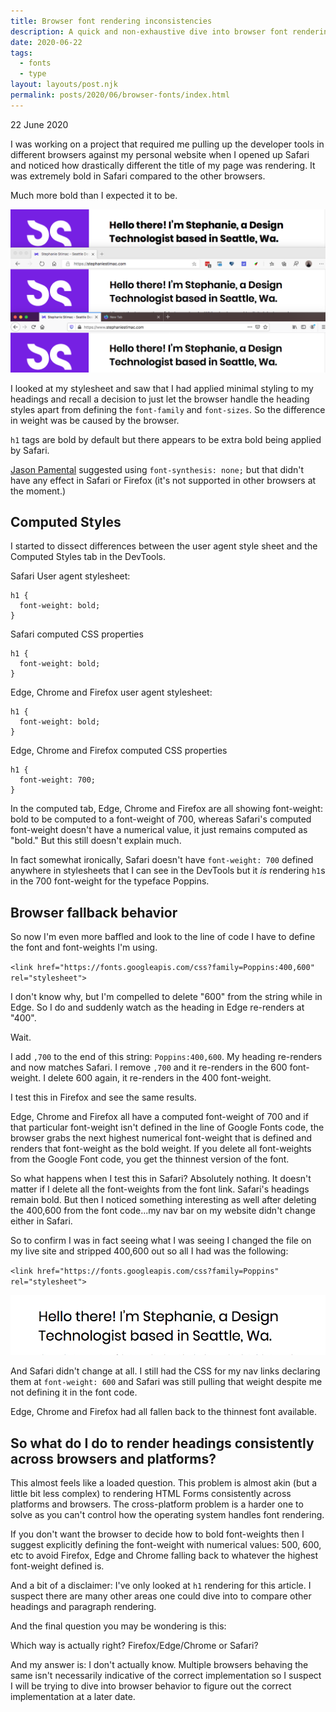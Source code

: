 ```yaml
---
title: Browser font rendering inconsistencies 
description: A quick and non-exhaustive dive into browser font rendering inconsistencies 
date: 2020-06-22
tags:
  - fonts
  - type
layout: layouts/post.njk
permalink: posts/2020/06/browser-fonts/index.html
---
```


<p class="blog-post__date">22 June 2020</p>


I was working on a project that required me pulling up the developer tools in different browsers against my personal website when I opened up Safari and noticed how drastically different the title of my page was rendering. It was extremely bold in Safari compared to the other browsers. 

Much more bold than I expected it to be. 

![alt: Font rendering in, from top to bottom, Safari. Edge and Firefox](/img/browser-fonts/browser-fonts.png)

I looked at my stylesheet and saw that I had applied minimal styling to my headings and recall a decision to just let the browser handle the heading styles apart from defining the `font-family` and `font-sizes`. So the difference in weight was be caused by the browser. 

`h1` tags are bold by default but there appears to be extra bold being applied by Safari.

[Jason Pamental](https://twitter.com/jpamental) suggested using `font-synthesis: none;` but that didn't have any effect in Safari or Firefox (it's not supported in other browsers at the moment.)

## Computed Styles 

I started to dissect differences between the user agent style sheet and the Computed Styles tab in the DevTools.


Safari User agent stylesheet:
```
h1 {
  font-weight: bold;
}
```

Safari computed CSS properties
```
h1 {
  font-weight: bold;
}
```

Edge, Chrome and Firefox user agent stylesheet:

```
h1 {
  font-weight: bold;
}
```

Edge, Chrome and Firefox computed CSS properties
```
h1 {
  font-weight: 700;
}
```

In the computed tab, Edge, Chrome and Firefox are all showing font-weight: bold to be computed to a font-weight of 700, whereas Safari's computed font-weight doesn't have a numerical value, it just remains computed as "bold." But this still doesn't explain much.

In fact somewhat ironically, Safari doesn't have `font-weight: 700` defined anywhere in stylesheets that I can see in the DevTools but it *is* rendering `h1`s in the 700 font-weight for the typeface Poppins. 


## Browser fallback behavior

So now I'm even more baffled and look to the line of code I have to define the font and font-weights I'm using. 

`<link href="https://fonts.googleapis.com/css?family=Poppins:400,600" rel="stylesheet">`

I don't know why, but I'm compelled to delete "600" from the string while in Edge. So I do and suddenly watch as the heading in Edge re-renders at "400".

Wait. 

I add `,700` to the end of this string: `Poppins:400,600`. My heading re-renders and now matches Safari. I remove `,700` and it re-renders in the 600 font-weight. I delete 600 again, it re-renders in the 400 font-weight. 

I test this in Firefox and see the same results. 

Edge, Chrome and Firefox all have a computed font-weight of 700 and if that particular font-weight isn't defined in the line of Google Fonts code, the browser grabs the next highest numerical font-weight that is defined and renders that font-weight as the bold weight. If you delete all font-weights from the Google Font code, you get the thinnest version of the font. 

So what happens when I test this in Safari? Absolutely nothing. It doesn't matter if I delete all the font-weights from the font link. Safari's headings remain bold. But then I noticed something interesting as well after deleting the 400,600 from the font code...my nav bar on my website didn't change either in Safari. 

So to confirm I was in fact seeing what I was seeing I changed the file on my live site and stripped 400,600 out so all I had was the following: 

`<link href="https://fonts.googleapis.com/css?family=Poppins" rel="stylesheet">`

![alt: Font rendering without any weight being defined](/img/browser-fonts/thin-heading.png)

And Safari didn't change at all. I still had the CSS for my nav links declaring them at `font-weight: 600` and Safari was still pulling that weight despite me not defining it in the font code. 

Edge, Chrome and Firefox had all fallen back to the thinnest font available. 

## So what do I do to render headings consistently across browsers and platforms?

This almost feels like a loaded question. This problem is almost akin (but a little bit less complex) to rendering HTML Forms consistently across platforms and browsers. The cross-platform problem is a harder one to solve as you can't control how the operating system handles font rendering. 

If you don't want the browser to decide how to bold font-weights then I suggest explicitly defining the font-weight with numerical values: 500, 600, etc to avoid Firefox, Edge and Chrome falling back to whatever the highest font-weight defined is.

And a bit of a disclaimer: I've only looked at `h1` rendering for this article. I suspect there are many other areas one could dive into to compare other headings and paragraph rendering. 

And the final question you may be wondering is this: 

Which way is actually right? Firefox/Edge/Chrome or Safari?

And my answer is: I don't actually know. Multiple browsers behaving the same isn't necessarily indicative of the correct implementation so I suspect I will be trying to dive into browser behavior to figure out the correct implementation at a later date. 
